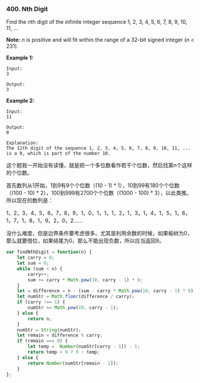 ### 400. Nth Digit



Find the *n*th digit of the infinite integer sequence 1, 2, 3, 4, 5, 6, 7, 8, 9, 10, 11, ...

**Note:**
*n* is positive and will fit within the range of a 32-bit signed integer (*n* < 231).

**Example 1:**

```
Input:
3

Output:
3

```

**Example 2:**

```
Input:
11

Output:
0

Explanation:
The 11th digit of the sequence 1, 2, 3, 4, 5, 6, 7, 8, 9, 10, 11, ... is a 0, which is part of the number 10.
```

这个题我一开始没有读懂，就是把一个多位数看作若干个位数，然后找第n个这样的个位数。

首先数列从1开始，1到9有9个个位数（(10 - 1) * 1），10到99有180个个位数（(100 - 10) * 2），100到999有2700个个位数（(1000 - 100) * 3），以此类推。所以现在的数列是：

1，2，3，4，5，6，7，8，9，1，0，1，1，1，2，1，3，1，4，1，5，1，6，1，7，1，8，1，9，2，0，2……



没什么难度，但是边界条件要考虑很多。尤其是利用余数的时候，如果榆树为0，那么就要借位，如果结尾为0，那么不能出现负数，所以应当返回9。

```JavaScript
var findNthDigit = function(n) {
    let carry = 0;
    let sum = 0;
    while (sum < n) {
        carry++;
        sum += carry * Math.pow(10, carry - 1) * 9;
    }
    let = difference = n - (sum - carry * Math.pow(10, carry - 1) * 9);
    let numStr = Math.floor(difference / carry);
    if (carry !== 1) {
        numStr += Math.pow(10, carry - 1);
    } else {
        return n;
    }
    numStr = String(numStr);
    let remain = difference % carry;
    if (remain === 0) {
        let temp =  Number(numStr[carry - 1]) - 1;
        return temp < 0 ? 9 : temp;
    } else {
        return Number(numStr[remain - 1]);
    }
};
```
